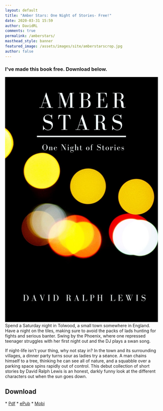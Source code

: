 ```yaml
---
layout: default
title: "Amber Stars: One Night of Stories- Free!"
date: 2020-03-31 15:59
author: DavidRL
comments: true
permalink: /amberstars/
masthead_style: banner
featured_image: /assets/images/site/amberstarscrop.jpg
author: false
---
```

<h3>I've made this book free. Download below.
</h3>
<img src="/assets/images/site/amberstars.jpg"  class="small"><br />
Spend a Saturday night in Tolwood, a small town somewhere in England. Have a night on the tiles, making sure to avoid the packs of lads hunting for fights and serious banter. Swing by the Phoenix, where one repressed teenager struggles with her first night out and the DJ plays a swan song.

If night-life isn't your thing, why not stay in? In the town and its surrounding villages, a dinner party turns sour as ladies try a séance. A man chains himself to a tree, thinking he can see all of nature, and a squabble over a parking space spins rapidly out of control.
This debut collection of short stories by David Ralph Lewis is an honest, darkly funny look at the different characters out when the sun goes down.

<h2>Download</h2>
* <a href="/assets/books/Amber-Stars-Free-2020.pdf">Pdf</a>
* <a href="/assets/books/Amber-Stars_-One-Night-of-Stori-David-Ralph-Lewis.epub">ePub</a>
* <a href="/assets/books/Amber-Stars_-One-Night-of-Stori-David-Ralph-Lewis.mobi">Mobi</a>
